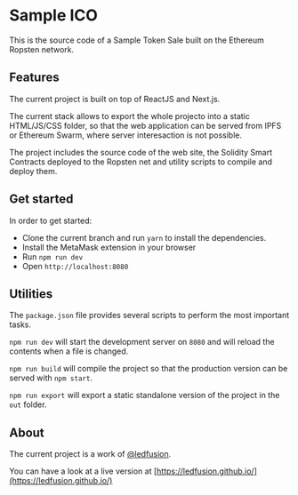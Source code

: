 # Sample ICO #

This is the source code of a Sample Token Sale built on the Ethereum Ropsten network.

## Features ##

The current project is built on top of ReactJS and Next.js.

The current stack allows to export the whole projecto into a static HTML/JS/CSS folder, so that the web application can be served from IPFS or Ethereum Swarm, where server interesaction is not possible.

The project includes the source code of the web site, the Solidity Smart Contracts deployed to the Ropsten net and utility scripts to compile and deploy them.

## Get started ##

In order to get started:
* Clone the current branch and run `yarn` to install the dependencies.
* Install the MetaMask extension in your browser
* Run `npm run dev`
* Open `http://localhost:8080`

## Utilities ##

The `package.json` file provides several scripts to perform the most important tasks.

`npm run dev` will start the development server on `8080` and will reload the contents when a file is changed.

`npm run build` will compile the project so that the production version can be served with `npm start`.

`npm run export` will export a static standalone version of the project in the `out` folder.

## About ##

The current project is a work of [@ledfusion](https://github.com/ledfusion).

You can have a look at a live version at [https://ledfusion.github.io/](https://ledfusion.github.io/)
